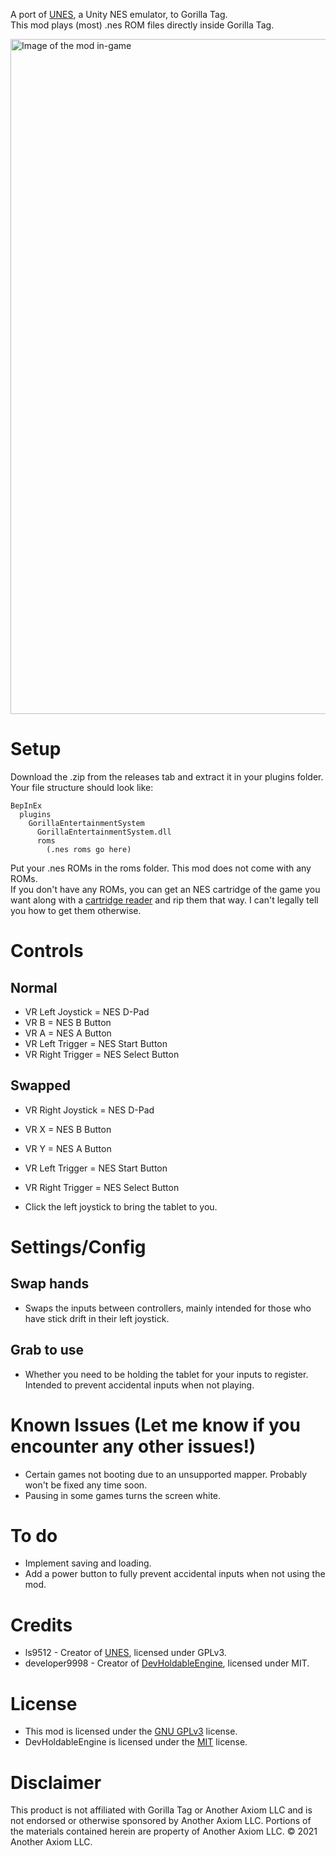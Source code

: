 A port of [UNES](https://github.com/ls9512/UNES), a Unity NES emulator, to Gorilla Tag.  
This mod plays (most) .nes ROM files directly inside Gorilla Tag.

<img width="1920" height="1080" alt="Image of the mod in-game" src="https://github.com/user-attachments/assets/2cad28ff-de09-46ae-a627-3ca7ca6a12ee" />

# Setup
Download the .zip from the releases tab and extract it in your plugins folder. Your file structure should look like:
```
BepInEx
  plugins
    GorillaEntertainmentSystem
      GorillaEntertainmentSystem.dll
      roms
        (.nes roms go here)
```
Put your .nes ROMs in the roms folder. This mod does not come with any ROMs.  
If you don't have any ROMs, you can get an NES cartridge of the game you want along with a [cartridge reader](https://github.com/sanni/cartreader) and rip them that way. I can't legally tell you how to get them otherwise.

# Controls
## Normal
- VR Left Joystick = NES D-Pad  
- VR B = NES B Button  
- VR A = NES A Button  
- VR Left Trigger = NES Start Button  
- VR Right Trigger = NES Select Button  

## Swapped
- VR Right Joystick = NES D-Pad  
- VR X = NES B Button  
- VR Y = NES A Button  
- VR Left Trigger = NES Start Button  
- VR Right Trigger = NES Select Button  

- Click the left joystick to bring the tablet to you.

# Settings/Config
## Swap hands
- Swaps the inputs between controllers, mainly intended for those who have stick drift in their left joystick.
## Grab to use
- Whether you need to be holding the tablet for your inputs to register. Intended to prevent accidental inputs when not playing.

# Known Issues (Let me know if you encounter any other issues!)
- Certain games not booting due to an unsupported mapper. Probably won't be fixed any time soon.
- Pausing in some games turns the screen white.

# To do
- Implement saving and loading.
- Add a power button to fully prevent accidental inputs when not using the mod.

# Credits
- ls9512 - Creator of [UNES](https://github.com/ls9512/UNES), licensed under GPLv3.
- developer9998 - Creator of [DevHoldableEngine](https://github.com/developer9998/DevHoldableEngine), licensed under MIT.

# License
- This mod is licensed under the [GNU GPLv3](LICENSE.txt) license.
- DevHoldableEngine is licensed under the [MIT](Scripts/LICENSE-MIT.txt) license.

# Disclaimer
This product is not affiliated with Gorilla Tag or Another Axiom LLC and is not endorsed or otherwise sponsored by Another Axiom LLC. Portions of the materials contained herein are property of Another Axiom LLC. © 2021 Another Axiom LLC.
